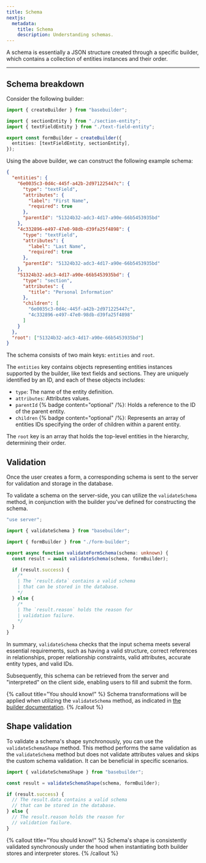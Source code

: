 ```yaml
---
title: Schema
nextjs:
  metadata:
    title: Schema
    description: Understanding schemas.
---
```


A schema is essentially a JSON structure created through a specific builder, which contains a collection of entities instances and their order.

---

## Schema breakdown

Consider the following builder:

```typescript
import { createBuilder } from "basebuilder";

import { sectionEntity } from "./section-entity";
import { textFieldEntity } from "./text-field-entity";

export const formBuilder = createBuilder({
  entities: [textFieldEntity, sectionEntity],
});
```

Using the above builder, we can construct the following example schema:

```json
{
  "entities": {
    "6e0035c3-0d4c-445f-a42b-2d971225447c": {
      "type": "textField",
      "attributes": {
        "label": "First Name",
        "required": true
      },
      "parentId": "51324b32-adc3-4d17-a90e-66b5453935bd"
    },
    "4c332896-e497-47e0-98db-d39fa25f4898": {
      "type": "textField",
      "attributes": {
        "label": "Last Name",
        "required": true
      },
      "parentId": "51324b32-adc3-4d17-a90e-66b5453935bd"
    },
    "51324b32-adc3-4d17-a90e-66b5453935bd": {
      "type": "section",
      "attributes": {
        "title": "Personal Information"
      },
      "children": [
        "6e0035c3-0d4c-445f-a42b-2d971225447c",
        "4c332896-e497-47e0-98db-d39fa25f4898"
      ]
    }
  },
  "root": ["51324b32-adc3-4d17-a90e-66b5453935bd"]
}
```

The schema consists of two main keys: `entities` and `root`.

The `entities` key contains objects representing entities instances supported by the builder, like text fields and sections. They are uniquely identified by an ID, and each of these objects includes:

- `type`: The name of the entity definition.
- `attributes`: Attributes values.
- `parentId` {% badge content="optional" /%}: Holds a reference to the ID of the parent entity.
- `children` {% badge content="optional" /%}: Represents an array of entities IDs specifying the order of children within a parent entity.

The `root` key is an array that holds the top-level entities in the hierarchy, determining their order.

## Validation

Once the user creates a form, a corresponding schema is sent to the server for validation and storage in the database.

To validate a schema on the server-side, you can utilize the `validateSchema` method, in conjunction with the builder you've defined for constructing the schema.

```typescript
"use server";

import { validateSchema } from "basebuilder";

import { formBuilder } from "./form-builder";

export async function validateFormSchema(schema: unknown) {
  const result = await validateSchema(schema, formBuilder);

  if (result.success) {
    /*
    | The `result.data` contains a valid schema
    | that can be stored in the database.
    */
  } else {
    /*
    | The `result.reason` holds the reason for
    | validation failure.
    */
  }
}
```

In summary, `validateSchema` checks that the input schema meets several essential requirements, such as having a valid structure, correct references in relationships, proper relationship constraints, valid attributes, accurate entity types, and valid IDs.

Subsequently, this schema can be retrieved from the server and "interpreted" on the client side, enabling users to fill and submit the form.

{% callout title="You should know!" %}
Schema transformations will be applied when utilizing the `validateSchema` method, as indicated in [the builder documentation](/docs/builders#transforming-schemas).
{% /callout %}

## Shape validation

To validate a schema's shape synchronously, you can use the `validateSchemaShape` method. This method performs the same validation as the `validateSchema` method but does not validate attributes values and skips the custom schema validation. It can be beneficial in specific scenarios.

```typescript
import { validateSchemaShape } from "basebuilder";

const result = validateSchemaShape(schema, formBuilder);

if (result.success) {
  // The result.data contains a valid schema
  // that can be stored in the database.
} else {
  // The result.reason holds the reason for
  // validation failure.
}
```

{% callout title="You should know!" %}
Schema's shape is consistently validated synchronously under the hood when instantiating both builder stores and interpreter stores.
{% /callout %}
